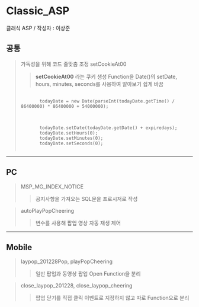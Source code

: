 # Classic_ASP
클래식 ASP /  작성자 : 이상준

## 공통
>가독성을 위해 코드 줄맞춤 조정
>setCookieAt00
>>**setCookieAt00** 라는 쿠키 생성 Function을 Date()의 setDate, hours, minutes, seconds를 사용하여 알아보기 쉽게 바꿈
><pre>
>    <code>
>        todayDate = new Date(parseInt(todayDate.getTime() / 86400000) * 86400000 + 54000000);
>    </code>
></pre>
><pre>
>    <code>
>        todayDate.setDate(todayDate.getDate() + expiredays);
>        todayDate.setHours(0);
>        todayDate.setMinutes(0);
>        todayDate.setSeconds(0);
>    </code>
></pre>

***

## PC
>MSP_MG_INDEX_NOTICE
>>공지사항을 가져오는 SQL문을 프로시저로 작성

>autoPlayPopCheering
>>변수를 사용해 팝업 영상 자동 재생 제어

***

## Mobile
>laypop_201228Pop, playPopCheering
>>일반 팝업과 동영상 팝업 Open Function을 분리

>close_laypop_201228, close_laypop_cheering
>>팝업 닫기를 직접 클릭 이벤트로 지정하지 않고 따로 Function으로 분리 